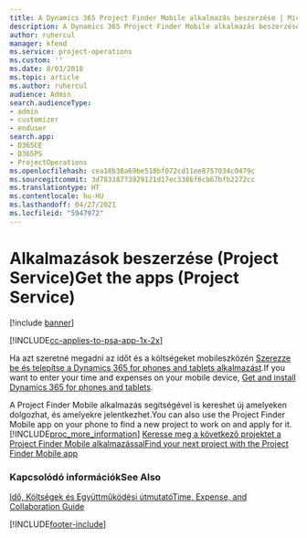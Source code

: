 ```yaml
---
title: A Dynamics 365 Project Finder Mobile alkalmazás beszerzése | MicrosoftDocs
description: A Dynamics 365 Project Finder Mobile alkalmazás beszerzése
author: ruhercul
manager: kfend
ms.service: project-operations
ms.custom: ''
ms.date: 8/03/2018
ms.topic: article
ms.author: ruhercul
audience: Admin
search.audienceType:
- admin
- customizer
- enduser
search.app:
- D365CE
- D365PS
- ProjectOperations
ms.openlocfilehash: cea18b38a69be518bf072cd11ee8757034c0479c
ms.sourcegitcommit: 3d78338773929121d17ec3386f6cb67bfb2272cc
ms.translationtype: HT
ms.contentlocale: hu-HU
ms.lasthandoff: 04/27/2021
ms.locfileid: "5947972"
---
```

# <a name="get-the-apps-project-service"></a><span data-ttu-id="f1a51-103">Alkalmazások beszerzése (Project Service)</span><span class="sxs-lookup"><span data-stu-id="f1a51-103">Get the apps (Project Service)</span></span>

[!include [banner](../includes/psa-now-project-operations.md)]

[!INCLUDE[cc-applies-to-psa-app-1x-2x](../includes/cc-applies-to-psa-app-1x-2x.md)]

<span data-ttu-id="f1a51-104">Ha azt szeretné megadni az időt és a költségeket mobileszközén [Szerezze be és telepítse a Dynamics 365 for phones and tablets alkalmazást](/dynamics365/mobile-app/dynamics-365-phones-tablets-users-guide).</span><span class="sxs-lookup"><span data-stu-id="f1a51-104">If you want to enter your time and expenses on your mobile device, [Get and install Dynamics 365 for phones and tablets](/dynamics365/mobile-app/dynamics-365-phones-tablets-users-guide).</span></span>  
  
 <span data-ttu-id="f1a51-105">A Project Finder Mobile alkalmazás segítségével is kereshet új amelyeken dolgozhat, és amelyekre jelentkezhet.</span><span class="sxs-lookup"><span data-stu-id="f1a51-105">You can also use the Project Finder Mobile app on your phone to find a new project to work on and apply for it.</span></span> [!INCLUDE[proc_more_information](../includes/proc-more-information.md)] <span data-ttu-id="f1a51-106">[Keresse meg a következő projektet a Project Finder Mobile alkalmazással](../psa/find-next-project-finder-mobile-app.md)</span><span class="sxs-lookup"><span data-stu-id="f1a51-106">[Find your next project with the Project Finder Mobile app](../psa/find-next-project-finder-mobile-app.md)</span></span> 
  
### <a name="see-also"></a><span data-ttu-id="f1a51-107">Kapcsolódó információk</span><span class="sxs-lookup"><span data-stu-id="f1a51-107">See Also</span></span>  
 [<span data-ttu-id="f1a51-108">Idő, Költségek és Együttműködési útmutató</span><span class="sxs-lookup"><span data-stu-id="f1a51-108">Time, Expense, and Collaboration Guide</span></span>](../psa/time-expense-collaboration-guide.md)


[!INCLUDE[footer-include](../includes/footer-banner.md)]